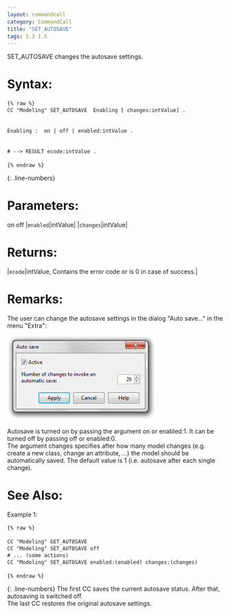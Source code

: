 ```yaml
---
layout: commandcall
category: CommandCall
title: "SET_AUTOSAVE"
tags: 1.3 1.5
---
```


SET_AUTOSAVE changes the autosave settings.

# Syntax:  

```adoscript
{% raw %}
CC "Modeling" SET_AUTOSAVE	Enabling [ changes:intValue] .


Enabling :	on | off | enabled:intValue .


# --> RESULT ecode:intValue .

{% endraw %}
```
{: .line-numbers}

# Parameters:  

on
off
|`enabled`|intValue|
|`changes`|intValue|

# Returns:  

|`ecode`|intValue, Contains the error code or is 0 in case of success.|


# Remarks:

The user can change the autosave settings in the dialog "Auto save..." in the menu "Extra":

![](/images/SET_AUTOSAVE.png)

Autosave is turned on by passing the argument on or enabled:1. It can be turned off by passing off or enabled:0.  
The argument changes specifies after how many model changes (e.g. create a new class, change an attribute, ...) the model should be automatically saved. The default value is 1 (i.e. autosave after each single change).


# See Also:  



Example 1:

```adoscript
{% raw %}

CC "Modeling" GET_AUTOSAVE
CC "Modeling" SET_AUTOSAVE off
# ... (some actions)
CC "Modeling" SET_AUTOSAVE enabled:(enabled) changes:(changes)

{% endraw %}
```
{: .line-numbers}
The first CC saves the current autosave status. After that, autosaving is switched off.  
The last CC restores the original autosave settings.

